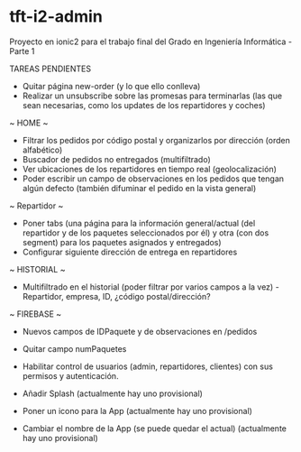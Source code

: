 # tft-i2-admin
Proyecto en ionic2 para el trabajo final del Grado en Ingeniería Informática - Parte 1

TAREAS PENDIENTES

- Quitar página new-order (y lo que ello conlleva)
- Realizar un unsubscribe sobre las promesas para terminarlas (las que sean necesarias, como los updates de los repartidores y coches)

~ HOME ~
- Filtrar los pedidos por código postal y organizarlos por dirección (orden alfabético)
- Buscador de pedidos no entregados (multifiltrado)
- Ver ubicaciones de los repartidores en tiempo real (geolocalización)
- Poder escribir un campo de observaciones en los pedidos que tengan algún defecto (también difuminar el pedido en la vista general)

~ Repartidor ~
- Poner tabs (una página para la información general/actual (del repartidor y de los paquetes seleccionados por él) y otra (con dos segment) para los paquetes asignados y entregados)
- Configurar siguiente dirección de entrega en repartidores


~ HISTORIAL ~ 
- Multifiltrado en el historial (poder filtrar por varios campos a la vez) - Repartidor, empresa, ID, ¿código postal/dirección?


~ FIREBASE ~
- Nuevos campos de IDPaquete y de observaciones en /pedidos
- Quitar campo numPaquetes
- Habilitar control de usuarios (admin, repartidores, clientes) con sus permisos y autenticación.

- Añadir Splash (actualmente hay uno provisional)
- Poner un icono para la App (actualmente hay uno provisional)
- Cambiar el nombre de la App (se puede quedar el actual) (actualmente hay uno provisional)
